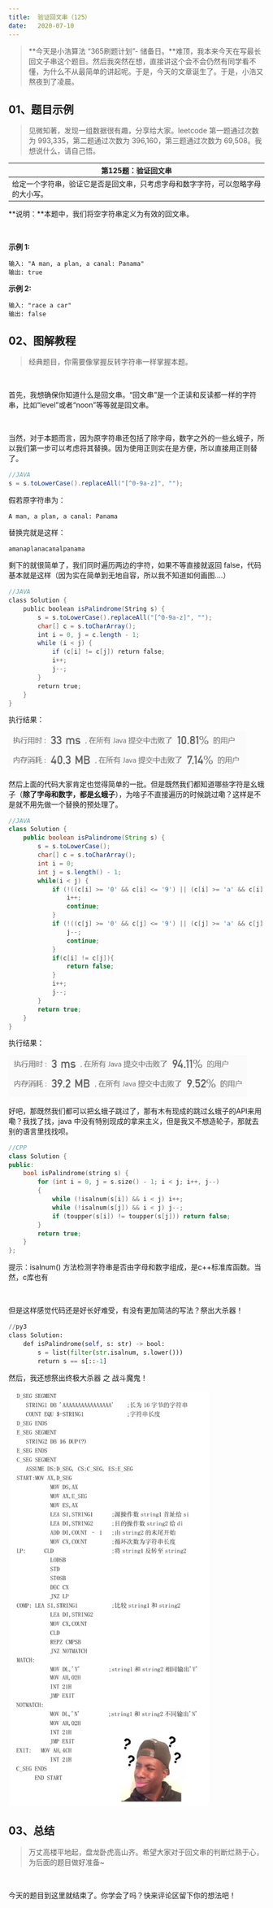 ```yaml
---
title:	验证回文串（125）
date:	2020-07-10
---
```


> **今天是小浩算法 “365刷题计划”- 储备日。**难顶，我本来今天在写最长回文子串这个题目。然后我突然在想，直接讲这个会不会仍然有同学看不懂，为什么不从最简单的讲起呢。于是，今天的文章诞生了。于是，小浩又熬夜到了凌晨。

## 01、题目示例

> 见微知著，发现一组数据很有趣，分享给大家。leetcode 第一题通过次数为 993,335，第二题通过次数为 396,160，第三题通过次数为 69,508。我想说什么，请自己悟。

| 第125题：验证回文串                                          |
| ------------------------------------------------------------ |
| 给定一个字符串，验证它是否是回文串，只考虑字母和数字字符，可以忽略字母的大小写。 |

**说明：**本题中，我们将空字符串定义为有效的回文串。

<br/>

**示例 1:**

```
输入: "A man, a plan, a canal: Panama"
输出: true
```

**示例 2:**

```
输入: "race a car"
输出: false
```

## 02、图解教程

> 经典题目，你需要像掌握反转字符串一样掌握本题。

<br/>

首先，我想确保你知道什么是回文串。“回文串”是一个正读和反读都一样的字符串，比如“level”或者“noon”等等就是回文串。

<br/>

当然，对于本题而言，因为原字符串还包括了除字母，数字之外的一些幺蛾子，所以我们第一步可以考虑将其替换。因为使用正则实在是方便，所以直接用正则替了。

```java
//JAVA
s = s.toLowerCase().replaceAll("[^0-9a-z]", "");
```

假若原字符串为：

```
A man, a plan, a canal: Panama
```

替换完就是这样：

```
amanaplanacanalpanama
```

剩下的就很简单了，我们同时遍历两边的字符，如果不等直接就返回 false，代码基本就是这样（因为实在简单到无地自容，所以我不知道如何画图....）

```java
//JAVA 
class Solution { 
    public boolean isPalindrome(String s) { 
        s = s.toLowerCase().replaceAll("[^0-9a-z]", "");
        char[] c = s.toCharArray(); 
        int i = 0, j = c.length - 1; 
        while (i < j) { 
            if (c[i] != c[j]) return false; 
            i++;
            j--;
        }
        return true;
    }
}
```

执行结果：

<img src="./305/1.jpg" alt="PNG" style="zoom: 80%;" />

然后上面的代码大家肯定也觉得简单的一批。但是既然我们都知道哪些字符是幺蛾子（**除了字母和数字，都是幺蛾子**），为啥子不直接遍历的时候跳过嘞？这样是不是就不用先做一个替换的预处理了。

```java
//JAVA
class Solution {
    public boolean isPalindrome(String s) {
        s = s.toLowerCase();
        char[] c = s.toCharArray();
        int i = 0;
        int j = s.length() - 1;
        while(i < j) {
            if (!((c[i] >= '0' && c[i] <= '9') || (c[i] >= 'a' && c[i] <= 'z'))) {
                i++;
                continue;
            }
            if (!((c[j] >= '0' && c[j] <= '9') || (c[j] >= 'a' && c[j] <= 'z'))) {
                j--;
                continue;
            }
            if(c[i] != c[j]){
                return false;
            }
            i++;
            j--;
        }
        return true;
    }
}
```

执行结果：

<img src="./305/2.jpg" alt="PNG" style="zoom: 80%;" />

好吧，那既然我们都可以把幺蛾子跳过了，那有木有现成的跳过幺蛾子的API来用嘞？我找了找，java 中没有特别现成的拿来主义，但是我又不想造轮子，那就去别的语言里找找呗。

```cpp
//CPP
class Solution {
public:
    bool isPalindrome(string s) {
        for (int i = 0, j = s.size() - 1; i < j; i++, j--)     
        {
            while (!isalnum(s[i]) && i < j) i++;       
            while (!isalnum(s[j]) && i < j) j--;   
            if (toupper(s[i]) != toupper(s[j])) return false;
        }
        return true;
    }
};
```

提示：isalnum() 方法检测字符串是否由字母和数字组成，是c++标准库函数。当然，c库也有

<br/>

但是这样感觉代码还是好长好难受，有没有更加简洁的写法？祭出大杀器！

```python
//py3
class Solution:
    def isPalindrome(self, s: str) -> bool:
        s = list(filter(str.isalnum, s.lower()))
        return s == s[::-1] 
```

然后，我还想祭出终极大杀器 之 战斗魔鬼！

<img src="./305/3.jpg" alt="PNG" style="zoom: 80%;" />

## 03、总结

> 万丈高楼平地起，盘龙卧虎高山齐。希望大家对于回文串的判断烂熟于心，为后面的题目做好准备~

<br/>

今天的题目到这里就结束了。你学会了吗？快来评论区留下你的想法吧！